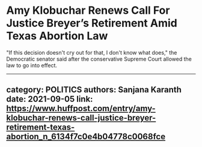 # Amy Klobuchar Renews Call For Justice Breyer’s Retirement Amid Texas Abortion Law

"If this decision doesn't cry out for that, I don't know what does," the Democratic senator said after the conservative Supreme Court allowed the law to go into effect.

---
category: POLITICS
authors: Sanjana Karanth
date: 2021-09-05
link: https://www.huffpost.com/entry/amy-klobuchar-renews-call-justice-breyer-retirement-texas-abortion_n_6134f7c0e4b04778c0068fce
---
